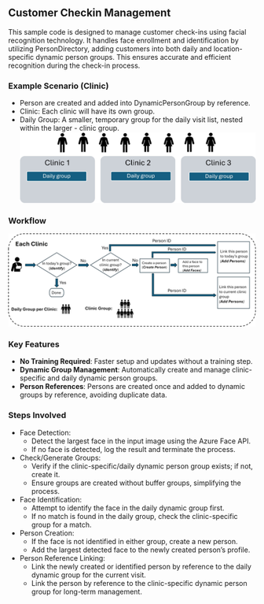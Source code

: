 
## Customer Checkin Management

This sample code is designed to manage customer check-ins using facial recognition technology. It handles face enrollment and identification by utilizing PersonDirectory, adding customers into both daily and location-specific dynamic person groups. This ensures accurate and efficient recognition during the check-in process.

### Example Scenario (Clinic)
- Person are created and added into DynamicPersonGroup by reference.
- Clinic: Each clinic will have its own group.
- Daily Group: A smaller, temporary group for the daily visit list, nested within the larger - clinic group.
![clinic_checkin_management_example.jpg](clinic_checkin_management_example.jpg)

### Workflow
![clinic_checkin_management_workflow.jpg](clinic_checkin_management_workflow.jpg)

### Key Features

* **No Training Required**: Faster setup and updates without a training step.
* **Dynamic Group Management**: Automatically create and manage clinic-specific and daily dynamic person groups.
* **Person References**: Persons are created once and added to dynamic groups by reference, avoiding duplicate data.

### Steps Involved

* Face Detection:
    * Detect the largest face in the input image using the Azure Face API.
    * If no face is detected, log the result and terminate the process.
* Check/Generate Groups:
    * Verify if the clinic-specific/daily dynamic person group exists; if not, create it.
    * Ensure groups are created without buffer groups, simplifying the process.
* Face Identification:
    * Attempt to identify the face in the daily dynamic group first.
    * If no match is found in the daily group, check the clinic-specific group for a match.
* Person Creation:
    * If the face is not identified in either group, create a new person.
    * Add the largest detected face to the newly created person’s profile.
* Person Reference Linking:
    * Link the newly created or identified person by reference to the daily dynamic group for the current visit.
    * Link the person by reference to the clinic-specific dynamic person group for long-term management.